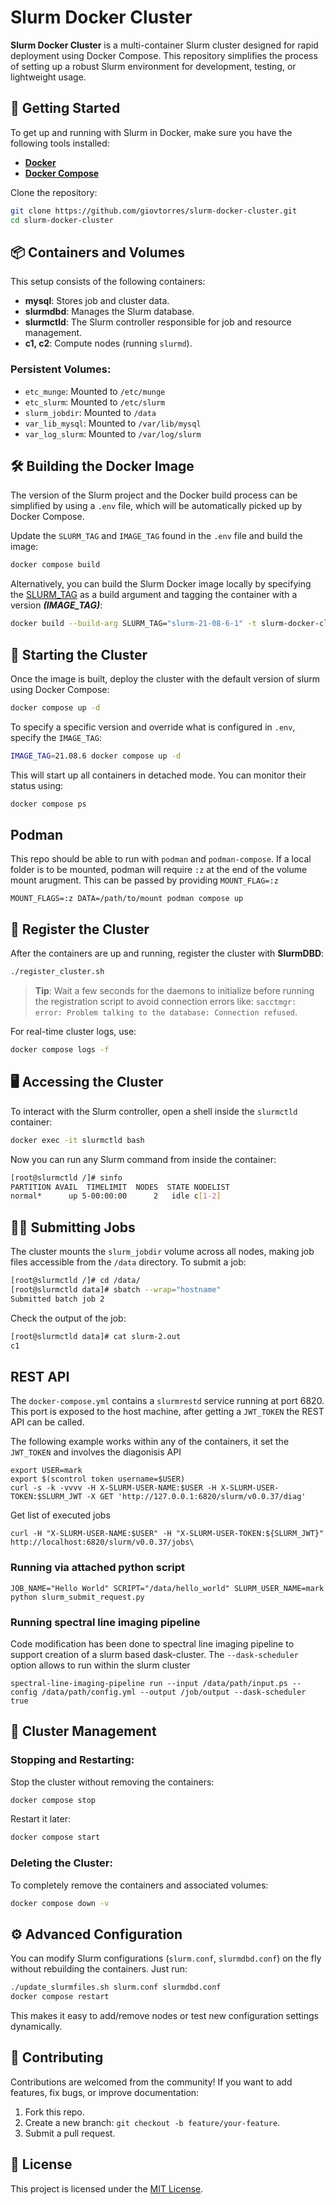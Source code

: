# Slurm Docker Cluster

**Slurm Docker Cluster** is a multi-container Slurm cluster designed for rapid
deployment using Docker Compose. This repository simplifies the process of
setting up a robust Slurm environment for development, testing, or lightweight
usage.

## 🏁 Getting Started

To get up and running with Slurm in Docker, make sure you have the following tools installed:

- **[Docker](https://docs.docker.com/get-docker/)**
- **[Docker Compose](https://docs.docker.com/compose/install/)**

Clone the repository:

```bash
git clone https://github.com/giovtorres/slurm-docker-cluster.git
cd slurm-docker-cluster
```

## 📦 Containers and Volumes

This setup consists of the following containers:

- **mysql**: Stores job and cluster data.
- **slurmdbd**: Manages the Slurm database.
- **slurmctld**: The Slurm controller responsible for job and resource management.
- **c1, c2**: Compute nodes (running `slurmd`).

### Persistent Volumes:

- `etc_munge`: Mounted to `/etc/munge`
- `etc_slurm`: Mounted to `/etc/slurm`
- `slurm_jobdir`: Mounted to `/data`
- `var_lib_mysql`: Mounted to `/var/lib/mysql`
- `var_log_slurm`: Mounted to `/var/log/slurm`

## 🛠️  Building the Docker Image

The version of the Slurm project and the Docker build process can be simplified
by using a `.env` file, which will be automatically picked up by Docker Compose.

Update the `SLURM_TAG` and `IMAGE_TAG` found in the `.env` file and build
the image:

```bash
docker compose build
```

Alternatively, you can build the Slurm Docker image locally by specifying the
[SLURM_TAG](https://github.com/SchedMD/slurm/tags) as a build argument and
tagging the container with a version ***(IMAGE_TAG)***:

```bash
docker build --build-arg SLURM_TAG="slurm-21-08-6-1" -t slurm-docker-cluster:21.08.6 .
```

## 🚀 Starting the Cluster

Once the image is built, deploy the cluster with the default version of slurm
using Docker Compose:

```bash
docker compose up -d
```

To specify a specific version and override what is configured in `.env`, specify
the `IMAGE_TAG`:

```bash
IMAGE_TAG=21.08.6 docker compose up -d
```

This will start up all containers in detached mode. You can monitor their status using:

```bash
docker compose ps
```

## Podman

This repo should be able to run with `podman` and `podman-compose`. If a local folder is to be mounted, podman will require `:z` at the end of the volume mount arugment. This can be passed by providing `MOUNT_FLAG=:z`

```
MOUNT_FLAGS=:z DATA=/path/to/mount podman compose up
```

## 📝 Register the Cluster

After the containers are up and running, register the cluster with **SlurmDBD**:

```bash
./register_cluster.sh
```

> **Tip**: Wait a few seconds for the daemons to initialize before running the registration script to avoid connection errors like:
> `sacctmgr: error: Problem talking to the database: Connection refused`.

For real-time cluster logs, use:

```bash
docker compose logs -f
```

## 🖥️  Accessing the Cluster

To interact with the Slurm controller, open a shell inside the `slurmctld` container:

```bash
docker exec -it slurmctld bash
```

Now you can run any Slurm command from inside the container:

```bash
[root@slurmctld /]# sinfo
PARTITION AVAIL  TIMELIMIT  NODES  STATE NODELIST
normal*      up 5-00:00:00      2   idle c[1-2]
```

## 🧑‍💻 Submitting Jobs

The cluster mounts the `slurm_jobdir` volume across all nodes, making job files accessible from the `/data` directory. To submit a job:

```bash
[root@slurmctld /]# cd /data/
[root@slurmctld data]# sbatch --wrap="hostname"
Submitted batch job 2
```

Check the output of the job:

```bash
[root@slurmctld data]# cat slurm-2.out
c1
```

## REST API

The `docker-compose.yml` contains a `slurmrestd` service running at port 6820. This port is exposed to the host machine, after getting a `JWT_TOKEN` the REST API can be called.

The following example works within any of the containers, it set the `JWT_TOKEN` and involves the diagonisis API

```
export USER=mark
export $(scontrol token username=$USER)
curl -s -k -vvvv -H X-SLURM-USER-NAME:$USER -H X-SLURM-USER-TOKEN:$SLURM_JWT -X GET 'http://127.0.0.1:6820/slurm/v0.0.37/diag'
```

Get list of executed jobs

```
curl -H "X-SLURM-USER-NAME:$USER" -H "X-SLURM-USER-TOKEN:${SLURM_JWT}" http://localhost:6820/slurm/v0.0.37/jobs\
```

### Running via attached python script

`JOB_NAME="Hello World" SCRIPT="/data/hello_world" SLURM_USER_NAME=mark python slurm_submit_request.py`

### Running spectral line imaging pipeline
Code modification has been done to spectral line imaging pipeline to support creation of a slurm based dask-cluster. The `--dask-scheduler` option allows to run within the slurm cluster

`spectral-line-imaging-pipeline run --input /data/path/input.ps --config /data/path/config.yml --output /job/output --dask-scheduler true`

## 🔄 Cluster Management

### Stopping and Restarting:

Stop the cluster without removing the containers:

```bash
docker compose stop
```

Restart it later:

```bash
docker compose start
```

### Deleting the Cluster:

To completely remove the containers and associated volumes:

```bash
docker compose down -v
```

## ⚙️ Advanced Configuration

You can modify Slurm configurations (`slurm.conf`, `slurmdbd.conf`) on the fly without rebuilding the containers. Just run:

```bash
./update_slurmfiles.sh slurm.conf slurmdbd.conf
docker compose restart
```

This makes it easy to add/remove nodes or test new configuration settings dynamically.

## 🤝 Contributing

Contributions are welcomed from the community! If you want to add features, fix bugs, or improve documentation:

1. Fork this repo.
2. Create a new branch: `git checkout -b feature/your-feature`.
3. Submit a pull request.

## 📄 License

This project is licensed under the [MIT License](LICENSE).
